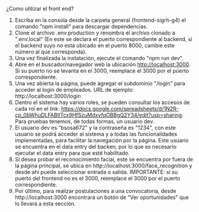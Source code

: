 ¿Como utilizar el front end?

1. Escriba en la consola desde la carpeta general (frontend-sigrh-g4) el comando "npm install" para descargar dependencias.
2. Clone el archivo .env.production y renombra el archivo clonado a ".env.local" (En este se declara el puerto correspondiente al backend, si el backend suyo no está ubicado en el puerto 8000, cambie este número al que corresponda).
3. Una vez finalizada la instalación, ejecute el comando "npm run dev".
4. Abre en el buscador/navegador web la ubicación [http://localhost:3000](http://localhost:3000). Si su puerto no se levanta en el 3000, reemplace el 3000 por el púerto correspondiente.
5. Una vez abierta la página, puede agregar el subdominio "/login" para acceder al login de empleados. URL de ejemplo: http://localhost:3000/login
6. Dentro el sistema hay varios roles, se pueden consultar los accesos de cada rol en el link: https://docs.google.com/spreadsheets/d/1N2R-cp_0bWhuDLFABtlTcx9HfSzuMdxvfqOBBgQ2Y34/edit?usp=sharing. Para pruebas tenemos, de todas formas, un usuario dev.
7. El usuario dev es "bsosa672" y la contraseña es "1234", con este usuario se podrá acceder al sistema y a todas las funcionalidades implementadas, para facilitar la navegación por la página. Este usuario se encuentra en el data entry del backen, por lo que es necesario ejecutar el data entry para que esté habilitado.
8. Si desea probar el reconocimiento facial, este se encuentra por fuera de la página principal, se ubica en http://localhost:3000/face_recognition y desde ahí puede seleccionar entrada o salida. IMPORTANTE: si su puerto del frontend no es el 3000, reemplace el 3000 por el puerto correspondiente.
9. Por último, para realizar postulaciones a una convocatoria, desde http://localhost:3000 encontrará un botón de "Ver oportunidades" que lo llevará a esta sección.
